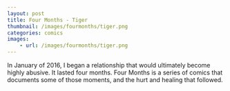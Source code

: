 ```yaml
---
layout: post
title: Four Months - Tiger
thumbnail: /images/fourmonths/tiger.png
categories: comics
images:
    - url: /images/fourmonths/tiger.png
---
```


In January of 2016, I began a relationship that would ultimately become highly abusive. It lasted four months. Four Months is a series of comics that documents some of those moments, and the hurt and healing that followed.